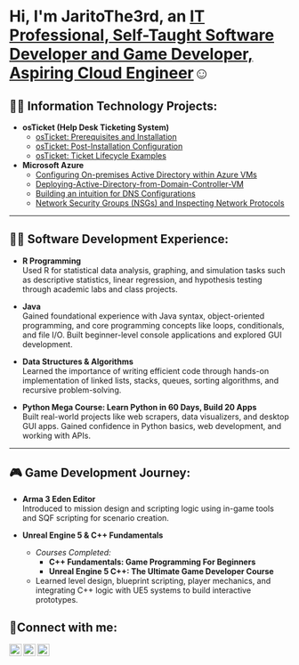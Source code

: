 <h1>Hi, I'm JaritoThe3rd, an <a href="https://linkedin.com/in/Josh">IT Professional, Self-Taught Software Developer and Game Developer, Aspiring Cloud Engineer</a>☺</h1>

<h2>👨‍💻 Information Technology Projects:</h2>

- <b>osTicket (Help Desk Ticketing System)</b>
  - [osTicket: Prerequisites and Installation](https://github.com/JaritoThe3rd/osTicket-Prerequisites-and-Installation)
  - [osTicket: Post-Installation Configuration](https://github.com/JaritoThe3rd/osTicket-Post-Installation-Configuration/tree/main)
  - [osTicket: Ticket Lifecycle Examples](https://github.com/JaritoThe3rd/osTicket-Ticket-Lifecycle-Examples)
- <b>Microsoft Azure</b>
  - [Configuring On-premises Active Directory within Azure VMs](https://github.com/JaritoThe3rd/Configuring-On-premises-Active-Directory-within-Azure-VMs/tree/main)
  - [Deploying-Active-Directory-from-Domain-Controller-VM](https://github.com/JaritoThe3rd/Deploying-Active-Directory-from-Domain-Controller-VM)
  - [Building an intuition for DNS Configurations](https://github.com/JaritoThe3rd/Building-an-Intuition-for-DNS)
  - [Network Security Groups (NSGs) and Inspecting Network Protocols](https://github.com/JaritoThe3rd/Network-Security-Groups-NSGs-and-Inspecting-Network-Protocols)
 
---

## 👨‍💻 Software Development Experience:
- **R Programming**  
  Used R for statistical data analysis, graphing, and simulation tasks such as descriptive statistics, linear regression, and hypothesis testing through academic labs and class projects.

- **Java**  
  Gained foundational experience with Java syntax, object-oriented programming, and core programming concepts like loops, conditionals, and file I/O. Built beginner-level console applications and explored GUI development.

- **Data Structures & Algorithms**  
  Learned the importance of writing efficient code through hands-on implementation of linked lists, stacks, queues, sorting algorithms, and recursive problem-solving.

- **Python Mega Course: Learn Python in 60 Days, Build 20 Apps**  
  Built real-world projects like web scrapers, data visualizers, and desktop GUI apps. Gained confidence in Python basics, web development, and working with APIs.

---

## 🎮 Game Development Journey:
- **Arma 3 Eden Editor**  
  Introduced to mission design and scripting logic using in-game tools and SQF scripting for scenario creation.

- **Unreal Engine 5 & C++ Fundamentals**  
  - *Courses Completed:*  
    - **C++ Fundamentals: Game Programming For Beginners**  
    - **Unreal Engine 5 C++: The Ultimate Game Developer Course**  
  - Learned level design, blueprint scripting, player mechanics, and integrating C++ logic with UE5 systems to build interactive prototypes.

<h2>🤳Connect with me:</h2>

[<img align="left" alt="(https://x.com/jaritogaming) | Twitter" width="22px" src="https://cdn.jsdelivr.net/npm/simple-icons@v3/icons/twitter.svg" />][twitter/X]
[<img align="left" alt="[adamos-gabriel-jarito-95322221b](https://www.linkedin.com/in/adamos-gabriel-jarito-95322221b/) | LinkedIn" width="22px" src="https://cdn.jsdelivr.net/npm/simple-icons@v3/icons/linkedin.svg" />][linkedin]
[<img align="left" alt="lizadam21 | Instagram" width="22px" src="https://cdn.jsdelivr.net/npm/simple-icons@v3/icons/instagram.svg" />][instagram]

[twitter/X]: https://x.com/jaritogaming
[instagram]: https://www.instagram.com/lizadam21/
[linkedin]: https://www.linkedin.com/in/adamos-gabriel-jarito-95322221b/
